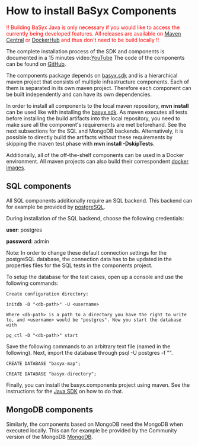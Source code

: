 # How to install BaSyx Components
<span style="color:red" >!! Building BaSyx Java is only necessary if you would like to access the currently being developed features. All releases are available on [Maven Central](https://central.sonatype.com/search?q=org.eclipse.basyx&smo=true) or [DockerHub](https://hub.docker.com/search?q=eclipsebasyx) and thus don't need to be build locally !!</span>


The complete installation process of the SDK and components is documented in a 15 minutes video:[YouTube](https://www.youtube.com/results?search_query=basyx) The code of the components can be found on [GitHub](https://github.com/eclipse-basyx/basyx-java-components).


The components package depends on [basyx.sdk](java_setup.md) and is a hierarchical maven project that consists of multiple infrastructure components. Each of them is separated in its own maven project. Therefore each component can be built independently and can have its own dependencies.

In order to install all components to the local maven repository, **mvn install** can be used like with installing the [basyx.sdk](java_setup.md). As maven executes all tests before installing the build artifacts into the local repository, you need to make sure all the component's requirements are met beforehand. See the next subsections for the SQL and MongoDB backends. Alternatively, it is possible to directly build the artifacts without these requirements by skipping the maven test phase with **mvn install -DskipTests**.

Additionally, all of the off-the-shelf components can be used in a Docker environment. All maven projects can also build their correspondent [docker images](../user_documentation/basyx_components/docker.md#how-to-build-docker-images).

## SQL components
All SQL components additionally require an SQL backend. This backend can for example be provided by [postgreSQL](https://www.postgresql.org).

During installation of the SQL backend, choose the following credentials:

**user**: postgres

**password**: admin

Note: In order to change these default connection settings for the postgreSQL database, the connection data has to be updated in the properties files for the SQL tests in the components project.

To setup the database for the test cases, open up a console and use the following commands:
```
Create configuration directory:

initdb -D "<db-path>" -U <username>

Where <db-path> is a path to a directory you have the right to write to, and <username> would be "postgres". Now you start the database with

pg_ctl -D "<db-path>" start
```

Save the following commands to an arbitrary text file (named <your-file> in the following). Next, import the database through psql -U postgres -f "<your-file>".
```
CREATE DATABASE "basyx-map";

CREATE DATABASE "basyx-directory";
```

Finally, you can install the basyx.components project using maven. See the instructions for the [Java SDK](java_setup.md) on how to do that.


## MongoDB components
Similarly, the components based on MongoDB need the MongoDB when executed locally. This can for example be provided by the Community version of the MongoDB [MongoDB](https://www.mongodb.com/try/download/community).